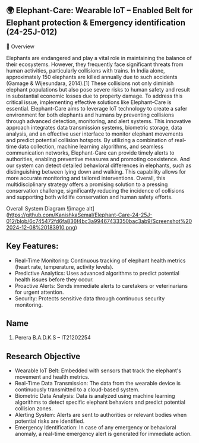 
  ## 🌍 Elephant-Care: Wearable IoT – Enabled Belt for Elephant protection & Emergency identification (24-25J-012)

  
  🐘 Overview
  
<p>Elephants are endangered and play a vital role in maintaining the balance of their ecosystems. 
However, they frequently face significant threats from human activities, particularly collisions 
with trains. In India alone, approximately 150 elephants are killed annually due to such accidents 
(Gamage & Wijesundara, 2014).[1] These collisions not only diminish elephant populations but 
also pose severe risks to human safety and result in substantial economic losses due to property 
damage. To address this critical issue, implementing effective solutions like Elephant-Care is 
essential. Elephant-Care aims to leverage IoT technology to create a safer environment for both 
elephants and humans by preventing collisions through advanced detection, monitoring, and 
alert systems. This innovative approach integrates data transmission systems, biometric storage, 
data analysis, and an effective user interface to monitor elephant movements and predict 
potential collision hotspots. By utilizing a combination of real-time data collection, machine 
learning algorithms, and seamless communication networks, Elephant-Care can provide timely 
alerts to authorities, enabling preventive measures and promoting coexistence. And our system 
can detect detailed behavioral differences in elephants, such as distinguishing between lying 
down and walking. This capability allows for more accurate monitoring and tailored interventions. 
Overall, this multidisciplinary strategy offers a promising solution to a pressing conservation 
challenge, significantly reducing the incidence of collisions and supporting both wildlife 
conservation and human safety efforts.</p>


 Overall System Diagram
![image alt] (https://github.com/KanishkaSemal/Elephant-Care-24-25J-012/blob/6c745472fd6fa836f4bc3a99467433350bac3ab9/Screenshot%202024-12-08%20183910.png)



## Key Features:

- Real-Time Monitoring: Continuous tracking of elephant health metrics (heart rate, temperature, activity levels).
- Predictive Analytics: Uses advanced algorithms to predict potential health issues before they occur.
- Proactive Alerts: Sends immediate alerts to caretakers or veterinarians for urgent attention.
- Security: Protects sensitive data through continuous security monitoring.

## Name

1. Perera B.A.D.K.S – IT21202254
   
## Research Objective

- Wearable IoT Belt: Embedded with sensors that track the elephant's movement and health metrics.
- Real-Time Data Transmission: The data from the wearable device is continuously transmitted to a cloud-based system.
- Biometric Data Analysis: Data is analyzed using machine learning algorithms to detect specific elephant behaviors and predict potential collision zones.
- Alerting System: Alerts are sent to authorities or relevant bodies when potential risks are identified.
- Emergency Identification: In case of any emergency or behavioral anomaly, a real-time emergency alert is generated for immediate action.


